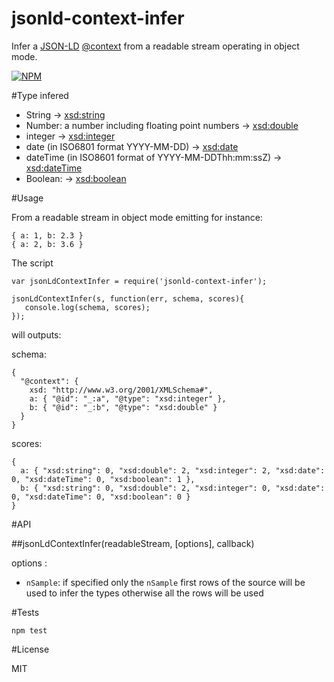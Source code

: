 jsonld-context-infer
====================

Infer a [JSON-LD](http://json-ld.org/)
[@context](http://json-ld.org/spec/latest/json-ld/#the-context) from a
readable stream operating in object mode.

[![NPM](https://nodei.co/npm/jsonld-context-infer.png)](https://nodei.co/npm/jsonld-context-infer/)

#Type infered

- String -> [xsd:string](http://www.w3.org/TR/xmlschema-2/#string)
- Number: a number including floating point numbers -> [xsd:double](http://www.w3.org/TR/xmlschema-2/#double)
- integer -> [xsd:integer](http://www.w3.org/TR/xmlschema-2/#integer)
- date (in ISO6801 format YYYY-MM-DD) -> [xsd:date](http://www.w3.org/TR/xmlschema-2/#date)
- dateTime (in ISO8601 format of YYYY-MM-DDThh:mm:ssZ) -> [xsd:dateTime](http://www.w3.org/TR/xmlschema-2/#dateTime)
- Boolean: -> [xsd:boolean](http://www.w3.org/TR/xmlschema-2/#boolean)

#Usage

From a readable stream in object mode emitting for instance:

    { a: 1, b: 2.3 }
    { a: 2, b: 3.6 }

The script

    var jsonLdContextInfer = require('jsonld-context-infer');
    
    jsonLdContextInfer(s, function(err, schema, scores){
       console.log(schema, scores);
    });

will outputs:

schema:

    {
      "@context": {
        xsd: "http://www.w3.org/2001/XMLSchema#",
        a: { "@id": "_:a", "@type": "xsd:integer" },
        b: { "@id": "_:b", "@type": "xsd:double" }
      }
    }

scores:

    {
      a: { "xsd:string": 0, "xsd:double": 2, "xsd:integer": 2, "xsd:date": 0, "xsd:dateTime": 0, "xsd:boolean": 1 },
      b: { "xsd:string": 0, "xsd:double": 2, "xsd:integer": 0, "xsd:date": 0, "xsd:dateTime": 0, "xsd:boolean": 0 }
    }


#API

##jsonLdContextInfer(readableStream, [options], callback)

options :
- ```nSample```: if specified only the ```nSample``` first rows of the source will be used to infer the types otherwise all the rows will be used

#Tests

    npm test

#License

MIT
